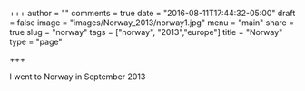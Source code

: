 +++
author = ""
comments = true
date = "2016-08-11T17:44:32-05:00"
draft = false
image = "images/Norway_2013/norway1.jpg"
menu = "main"
share = true
slug = "norway"
tags = ["norway", "2013","europe"]
title = "Norway"
type = "page"

+++

I went to Norway in September 2013
